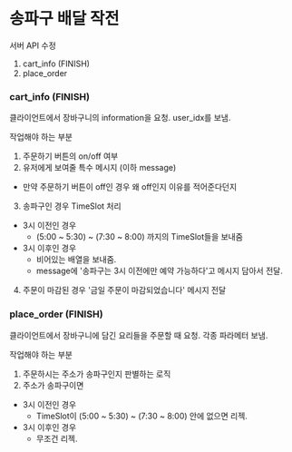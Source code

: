 # 송파구 배달 작전

서버 API 수정
1. cart_info (FINISH)
2. place_order

### cart_info (FINISH)
클라이언트에서 장바구니의 information을 요청. user_idx를 보냄.

작업해야 하는 부분
1. 주문하기 버튼의 on/off 여부
2. 유저에게 보여줄 특수 메시지 (이하 message)
  - 만약 주문하기 버튼이 off인 경우 왜 off인지 이유를 적어준다던지
3. 송파구인 경우 TimeSlot 처리
  - 3시 이전인 경우
    - (5:00 ~ 5:30) ~ (7:30 ~ 8:00) 까지의 TimeSlot들을 보내줌
  - 3시 이후인 경우
    - 비어있는 배열을 보내줌.
    - message에 '송파구는 3시 이전에만 예약 가능하다'고 메시지 담아서 전달.
4. 주문이 마감된 경우 '금일 주문이 마감되었습니다' 메시지 전달

### place_order (FINISH)
클라이언트에서 장바구니에 담긴 요리들을 주문할 때 요청. 각종 파라메터 보냄.

작업해야 하는 부분
1. 주문하시는 주소가 송파구인지 판별하는 로직
2. 주소가 송파구이면
  - 3시 이전인 경우
    - TimeSlot이 (5:00 ~ 5:30) ~ (7:30 ~ 8:00) 안에 없으면 리젝.
  - 3시 이후인 경우
    - 무조건 리젝.
